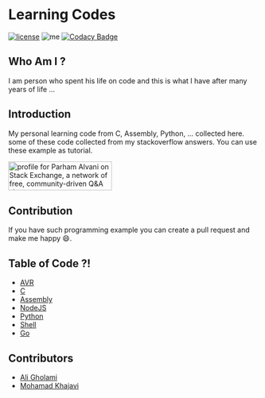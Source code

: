 # Learning Codes

[![license](https://img.shields.io/github/license/1995parham/Learning.svg?style=flat-square)]()
![me](https://img.shields.io/badge/me-parham-orange.svg?style=flat-square)
[![Codacy Badge](https://api.codacy.com/project/badge/Grade/d35c2336684a4b1ba8d62153c9e3e990)](https://www.codacy.com/app/1995parham/Learning?utm_source=github.com&amp;utm_medium=referral&amp;utm_content=1995parham/Learning&amp;utm_campaign=Badge_Grade)

## Who Am I ?
I am person who spent his life on code
and this is what I have after many years of life ...

## Introduction
My personal learning code from C, Assembly, Python, ... collected
here. some of these code collected from
my stackoverflow answers.
You can use these example as tutorial.

<a href="http://stackexchange.com/users/5317842">
<img src="https://stackexchange.com/users/flair/5317842.png?theme=dark" width="208" height="58" alt="profile for Parham Alvani on Stack Exchange, a network of free, community-driven Q&amp;A sites" title="profile for Parham Alvani on Stack Exchange, a network of free, community-driven Q&amp;A sites">
</a>

## Contribution
If you have such programming example you can create a pull request and make me happy :smile:.

## Table of Code ?!

- [AVR](AVR)
- [C](C)
- [Assembly](Assembly)
- [NodeJS](NodeJS)
- [Python](Python)
- [Shell](Shell)
- [Go](Go)

## Contributors
- [Ali Gholami](mailto:aligholami7596@gmail.com)
- [Mohamad Khajavi](mailto:khajavi_mohamad@yahoo.com)
